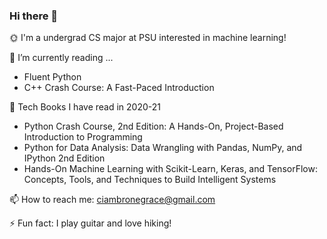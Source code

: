 ### Hi there 👋

 🌞 I'm a undergrad CS major at PSU interested in machine learning!

🔭 I’m currently reading ...
-   Fluent Python
-   C++ Crash Course: A Fast-Paced Introduction

🌱 Tech Books I have read in 2020-21
-   Python Crash Course, 2nd Edition: A Hands-On, Project-Based Introduction to Programming
-   Python for Data Analysis: Data Wrangling with Pandas, NumPy, and IPython 2nd Edition
-   Hands-On Machine Learning with Scikit-Learn, Keras, and TensorFlow: Concepts, Tools, and Techniques to Build Intelligent Systems

📫 How to reach me: ciambronegrace@gmail.com

⚡ Fun fact: I play guitar and love hiking!

